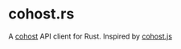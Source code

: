 # cohost.rs

A [cohost] API client for Rust. Inspired by [cohost.js]

[cohost]: https://cohost.org/
[cohost.js]: https://github.com/mogery/cohost.js
